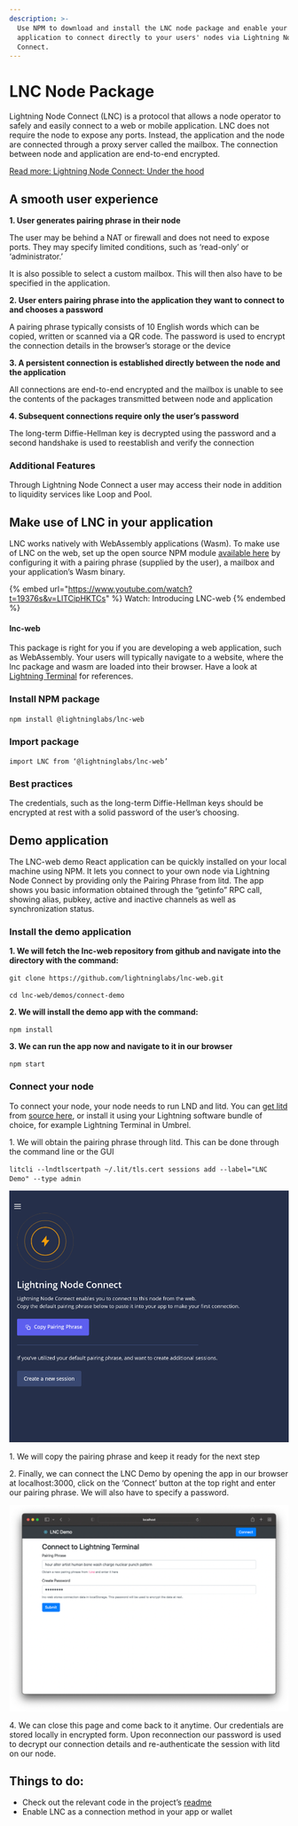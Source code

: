 ```yaml
---
description: >-
  Use NPM to download and install the LNC node package and enable your
  application to connect directly to your users' nodes via Lightning Node
  Connect.
---
```


# LNC Node Package

Lightning Node Connect (LNC) is a protocol that allows a node operator to safely and easily connect to a web or mobile application. LNC does not require the node to expose any ports. Instead, the application and the node are connected through a proxy server called the mailbox. The connection between node and application are end-to-end encrypted.

[Read more: Lightning Node Connect: Under the hood](lightning-node-connect.md)

## A smooth user experience <a href="#docs-internal-guid-d86359ec-7fff-ba4d-a9d1-c9400470faef" id="docs-internal-guid-d86359ec-7fff-ba4d-a9d1-c9400470faef"></a>

**1. User generates pairing phrase in their node**

The user may be behind a NAT or firewall and does not need to expose ports. They may specify limited conditions, such as ‘read-only’ or ‘administrator.’

It is also possible to select a custom mailbox. This will then also have to be specified in the application.

**2. User enters pairing phrase into the application they want to connect to and chooses a password**

A pairing phrase typically consists of 10 English words which can be copied, written or scanned via a QR code. The password is used to encrypt the connection details in the browser’s storage or the device

**3. A persistent connection is established directly between the node and the application**

All connections are end-to-end encrypted and the mailbox is unable to see the contents of the packages transmitted between node and application

**4. Subsequent connections require only the user’s password**

The long-term Diffie-Hellman key is decrypted using the password and a second handshake is used to reestablish and verify the connection

### Additional Features <a href="#docs-internal-guid-086a99ad-7fff-a86d-947c-8109829e674c" id="docs-internal-guid-086a99ad-7fff-a86d-947c-8109829e674c"></a>

Through Lightning Node Connect a user may access their node in addition to liquidity services like Loop and Pool.&#x20;

## Make use of LNC in your application

LNC works natively with WebAssembly applications (Wasm). To make use of LNC on the web, set up the open source NPM module [available here](https://github.com/lightninglabs/lnc-web) by configuring it with a pairing phrase (supplied by the user), a mailbox and your application’s Wasm binary.

{% embed url="https://www.youtube.com/watch?t=19376s&v=LlTCipHKTCs" %}
Watch: Introducing LNC-web
{% endembed %}

#### lnc-web

This package is right for you if you are developing a web application, such as WebAssembly. Your users will typically navigate to a website, where the lnc package and wasm are loaded into their browser. Have a look at [Lightning Terminal](https://github.com/lightninglabs/lightning-terminal) for references.

### Install NPM package <a href="#docs-internal-guid-22e5aa55-7fff-3732-e284-e9bdf1667134" id="docs-internal-guid-22e5aa55-7fff-3732-e284-e9bdf1667134"></a>

`npm install @lightninglabs/lnc-web`

### Import package

`import LNC from ‘@lightninglabs/lnc-web’`

### Best practices <a href="#docs-internal-guid-dc6638ee-7fff-b897-3785-effb281d0ec0" id="docs-internal-guid-dc6638ee-7fff-b897-3785-effb281d0ec0"></a>

The credentials, such as the long-term Diffie-Hellman keys should be encrypted at rest with a solid password of the user’s choosing.

## Demo application

The LNC-web demo React application can be quickly installed on your local machine using NPM. It lets you connect to your own node via Lightning Node Connect by providing only the Pairing Phrase from litd. The app shows you basic information obtained through the “getinfo” RPC call, showing alias, pubkey, active and inactive channels as well as synchronization status.

### Install the demo application <a href="#docs-internal-guid-c3c9467a-7fff-e67d-185a-12f3fe2961ed" id="docs-internal-guid-c3c9467a-7fff-e67d-185a-12f3fe2961ed"></a>

**1. We will fetch the lnc-web repository from github and navigate into the directory with the command:**

`git clone https://github.com/lightninglabs/lnc-web.git`

`cd lnc-web/demos/connect-demo`

**2. We will install the demo app with the command:**

`npm install`

**3. We can run the app now and navigate to it in our browser**

`npm start`

### Connect your node <a href="#docs-internal-guid-845c2f8c-7fff-21dc-e522-a48f2913e996" id="docs-internal-guid-845c2f8c-7fff-21dc-e522-a48f2913e996"></a>

To connect your node, your node needs to run LND and litd. You can [get litd](https://docs.lightning.engineering/lightning-network-tools/lightning-terminal/get-lit) from [source here](https://github.com/lightninglabs/lightning-terminal/releases), or install it using your Lightning software bundle of choice, for example Lightning Terminal in Umbrel.

1\. We will obtain the pairing phrase through litd. This can be done through the command line or the GUI

`litcli --lndtlscertpath ~/.lit/tls.cert sessions add --label="LNC Demo" --type admin`

![](<../../.gitbook/assets/Screenshot from 2022-06-14 12-59-06.png>)



1\. We will copy the pairing phrase and keep it ready for the next step

2\. Finally, we can connect the LNC Demo by opening the app in our browser at localhost:3000, click on the ‘Connect’ button at the top right and enter our pairing phrase. We will also have to specify a password.

![](<../../.gitbook/assets/image (1).png>)

4\. We can close this page and come back to it anytime. Our credentials are stored locally in encrypted form. Upon reconnection our password is used to decrypt our connection details and re-authenticate the session with litd on our node.

## Things to do: <a href="#docs-internal-guid-85ae9888-7fff-8f73-b16d-e75e375f089f" id="docs-internal-guid-85ae9888-7fff-8f73-b16d-e75e375f089f"></a>

* Check out the relevant code in the project’s [readme](https://github.com/lightninglabs/lnc-web/blob/update-connect-demo/demos/connect-demo/README.md)
* Enable LNC as a connection method in your app or wallet
